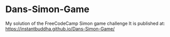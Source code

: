 # Dans-Simon-Game
My solution of the FreeCodeCamp Simon game challenge
It is published at:  https://instantbuddha.github.io/Dans-Simon-Game/
